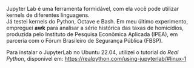 Jupyter Lab é uma ferramenta formidável, com ela você pode utilizar kernels de diferentes linguagens.<br>
Já testei kernels do Python, Octave e Bash.
Em meu último experimento, empreguei **awk** para analisar a série histórica das taxas de homicídios, 
produzida pelo Instituto de Pesquisa Econômica Aplicada (IPEA), 
em parceria com o Fórum Brasileiro de Segurança Pública (FBSP). 

Para instalar o JupyterLab no Ubuntu 22.04, utilizei o tutorial do *Real Python*, disponível em:
https://realpython.com/using-jupyterlab/#linux-1
